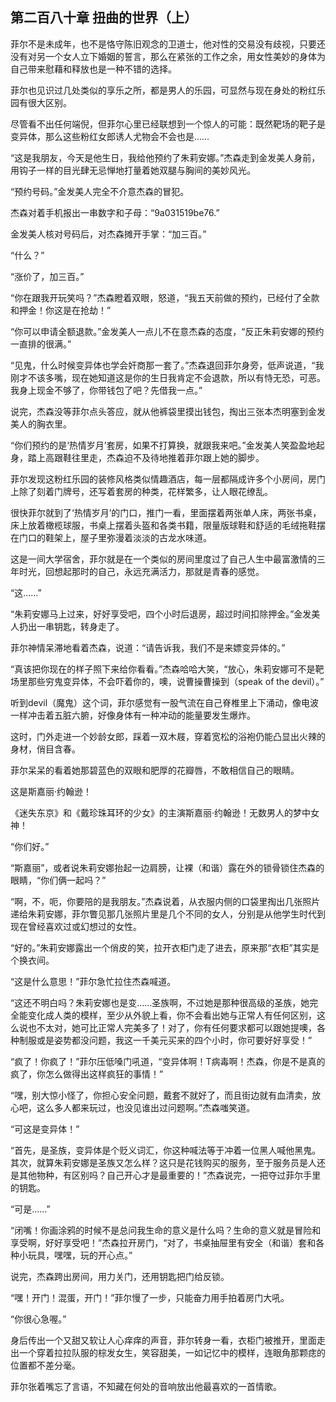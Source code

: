 ## 第二百八十章 扭曲的世界（上）
菲尔不是未成年，也不是恪守陈旧观念的卫道士，他对性的交易没有歧视，只要还没有对另一个女人立下婚姻的誓言，那么在紧张的工作之余，用女性美妙的身体为自己带来慰藉和释放也是一种不错的选择。

菲尔也见识过几处类似的享乐之所，都是男人的乐园，可显然与现在身处的粉红乐园有很大区别。

尽管看不出任何端倪，但菲尔心里已经联想到一个惊人的可能：既然靶场的靶子是变异体，那么这些粉红女郎诱人尤物会不会也是……

“这是我朋友，今天是他生日，我给他预约了朱莉安娜。”杰森走到金发美人身前，用钩子一样的目光肆无忌惮地打量着她双腿与胸间的美妙风光。

“预约号码。”金发美人完全不介意杰森的冒犯。

杰森对着手机报出一串数字和子母：“9a031519be76.”

金发美人核对号码后，对杰森摊开手掌：“加三百。”

“什么？”

“涨价了，加三百。”

“你在跟我开玩笑吗？”杰森瞪着双眼，怒道，“我五天前做的预约，已经付了全款和押金！你这是在抢劫！”

“你可以申请全额退款。”金发美人一点儿不在意杰森的态度，“反正朱莉安娜的预约一直排的很满。”

“见鬼，什么时候变异体也学会奸商那一套了。”杰森退回菲尔身旁，低声说道，“我刚才不该多嘴，现在她知道这是你的生日我肯定不会退款，所以有恃无恐，可恶。我身上现金不够了，你带钱包了吧？先借我一点。”

说完，杰森没等菲尔点头答应，就从他裤袋里摸出钱包，掏出三张本杰明塞到金发美人的胸衣里。

“你们预约的是‘热情岁月’套房，如果不打算换，就跟我来吧。”金发美人笑盈盈地起身，踏上高跟鞋往里走，杰森迫不及待地推着菲尔跟上她的脚步。

菲尔发现这粉红乐园的装修风格类似情趣酒店，每一层都隔成许多个小房间，房门上除了刻着门牌号，还写着套房的种类，花样繁多，让人眼花缭乱。

很快菲尔就到了‘热情岁月’的门口，推门一看，里面摆着两张单人床，两张书桌，床上放着橄榄球服，书桌上摆着头盔和各类书籍，限量版球鞋和舒适的毛绒拖鞋摆在门口的鞋架上，屋子里弥漫着淡淡的古龙水味道。

这是一间大学宿舍，菲尔就是在一个类似的房间里度过了自己人生中最富激情的三年时光，回想起那时的自己，永远充满活力，那就是青春的感觉。

“这……”

“朱莉安娜马上过来，好好享受吧，四个小时后退房，超过时间扣除押金。”金发美人扔出一串钥匙，转身走了。

菲尔神情呆滞地看着杰森，说道：“请告诉我，我们不是来嫖变异体的。”

“真该把你现在的样子照下来给你看看。”杰森哈哈大笑，“放心，朱莉安娜可不是靶场里那些穷鬼变异体，不会吓着你的，噢，说曹操曹操到（speak of the devil）。”

听到devil（魔鬼）这个词，菲尔感觉有一股气流在自己脊椎里上下涌动，像电波一样冲击着五脏六腑，好像身体有一种冲动的能量要发生爆炸。

这时，门外走进一个妙龄女郎，踩着一双木屐，穿着宽松的浴袍仍能凸显出火辣的身材，俏目含春。

菲尔呆呆的看着她那碧蓝色的双眼和肥厚的花瓣唇，不敢相信自己的眼睛。

这是斯嘉丽·约翰逊！

《迷失东京》和《戴珍珠耳环的少女》的主演斯嘉丽·约翰逊！无数男人的梦中女神！

“你们好。”

“斯嘉丽”，或者说朱莉安娜抬起一边肩膀，让裸（和谐）露在外的锁骨锁住杰森的眼睛，“你们俩一起吗？”

“啊，不，呃，你要陪的是我朋友。”杰森说着，从衣服内侧的口袋里掏出几张照片递给朱莉安娜，菲尔瞥见那几张照片里是几个不同的女人，分别是从他学生时代到现在曾经喜欢过或幻想过的女性。

“好的。”朱莉安娜露出一个俏皮的笑，拉开衣柜门走了进去，原来那“衣柜”其实是个换衣间。

“这是什么意思！”菲尔急忙拉住杰森喊道。

“这还不明白吗？朱莉安娜也是变……圣族啊，不过她是那种很高级的圣族，她完全能变化成人类的模样，至少从外貌上看，你不会看出她与正常人有任何区别，这么说也不太对，她可比正常人完美多了！对了，你有任何要求都可以跟她提噢，各种制服或是姿势都没问题，我这一千美元买来的四个小时，你可要好好享受！”

“疯了！你疯了！”菲尔压低嗓门吼道，“变异体啊！T病毒啊！杰森，你是不是真的疯了，你怎么做得出这样疯狂的事情！”

“嘿，别大惊小怪了，你担心安全问题，戴套不就好了，而且街边就有血清卖，放心吧，这么多人都来玩过，也没见谁出过问题啊。”杰森嗤笑道。

“可这是变异体！”

“首先，是圣族，变异体是个贬义词汇，你这种喊法等于冲着一位黑人喊他黑鬼。其次，就算朱莉安娜是圣族又怎么样？这只是花钱购买的服务，至于服务员是人还是其他物种，有区别吗？自己开心才是最重要的！”杰森说完，一把夺过菲尔手里的钥匙。

“可是……”

“闭嘴！你画涂鸦的时候不是总问我生命的意义是什么吗？生命的意义就是冒险和享受啊，好好享受吧！”杰森拉开房门，“对了，书桌抽屉里有安全（和谐）套和各种小玩具，嘿嘿，玩的开心点。”

说完，杰森跨出房间，用力关门，还用钥匙把门给反锁。

“嘿！开门！混蛋，开门！”菲尔慢了一步，只能奋力用手拍着房门大吼。

“你很心急喔。”

身后传出一个又甜又软让人心痒痒的声音，菲尔转身一看，衣柜门被推开，里面走出一个穿着拉拉队服的棕发女生，笑容甜美，一如记忆中的模样，连眼角那颗痣的位置都不差分毫。

菲尔张着嘴忘了言语，不知藏在何处的音响放出他最喜欢的一首情歌。

